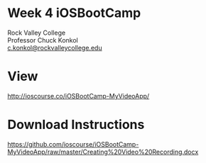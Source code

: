 # Week 4 iOSBootCamp
Rock Valley College<br>
Professor Chuck Konkol<br>
c.konkol@rockvalleycollege.edu<br>

# View
http://ioscourse.co/iOSBootCamp-MyVideoApp/

# Download Instructions 
https://github.com/ioscourse/iOSBootCamp-MyVideoApp/raw/master/Creating%20Video%20Recording.docx
